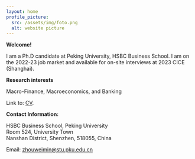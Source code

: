 ```yaml
---
layout: home
profile_picture:
  src: /assets/img/foto.png
  alt: website picture
---
```


<strong>Welcome!</strong>

<p>
  I am a Ph.D candidate at Peking University, HSBC Business School. I am on the 2022-23 job market and available for on-site interviews at 2023 CICE (Shanghai).
  
</p>


<strong>Research interests</strong>

<p>
  Macro-Finance, Macroeconomics, and Banking
</p>

<p>
  Link to: <a href="[https://www.google.com](https://www.dropbox.com/scl/fi/blwufukyea16g1xjsjwz8/CV_ZWM_202310.pdf?rlkey=rgr166o8rahq1r1mi2tzmh18o&dl=0)">CV</a>.
</p>


<strong>Contact Information:</strong>

 <p>
 <div>HSBC Business School, Peking University</div>
 <div>Room 524, University Town</div>
 <div>Nanshan District, Shenzhen, 518055, China</div>
</p>

<p>
  Email: <a href="mailto:zhouweimin@stu.pku.edu.cn" target="_blank">zhouweimin@stu.pku.edu.cn</a>
</p>
